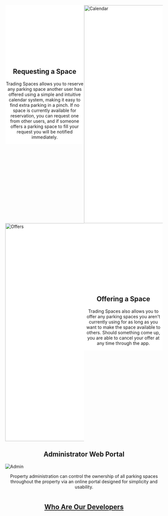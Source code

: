 <style>
  .column {
    width: 50%;
    display: inline-block;
    float: left;
  }
  .column-left{
    background-color: White;

  }
  .column-right{
    background-color: White;
  }
  .column-text{
    align-items: center;
    justify-content: center;
  }
  h2, p {
    text-align: center;
  }
</style>


<div class="section-content">
  <div style="padding-top:170px" class="column column-left column-text">
    <h2> Requesting a Space </h2>
    <p> Trading Spaces allows you to reserve any parking space another user has offered using a simple and intuitive calendar system, making it easy to find extra parking in a pinch.  If no space is currently available for reservation, you can request one from other users, and if someone offers a parking space to fill your request you will be notified immediately.</p>
  </div>

  <div class="column column-right">
    <img src="https://user-images.githubusercontent.com/16740176/38517694-bff954f0-3c08-11e8-990e-96b17239202a.png" alt="Calendar" width="400" height="695">
  </div>
</div>

<div class="section-content">
  <div class="column column-left">
    <img src="https://user-images.githubusercontent.com/16740176/38518612-6972ac00-3c0b-11e8-8ce4-3ed908decdb9.png" alt="Offers" width="400" height="695" align="left">
  </div>

  <div style="padding-top:200px" class="column column-right column-text">
    <h2> Offering a Space </h2>
    <p> Trading Spaces also allows you to offer any parking spaces you aren't currently using for as long as you want to make the space available to others. Should something come up, you are able to cancel your offer at any time through the app.</p>
  </div>
</div>

<div style="display:inline-block">

  <h2 class="column-text"> Administrator Web Portal</h2>
  <img src="https://user-images.githubusercontent.com/16740176/38517217-3354d64c-3c07-11e8-8e42-6da88b01b5fe.png" alt="Admin">
  <p>Property administration can control the ownership of all parking spaces throughout the property via an online portal designed for simplicity and usability.</p>

</div>


## [Who Are Our Developers](about.md)
